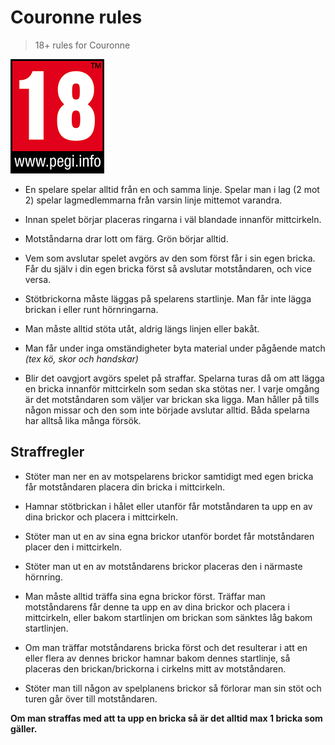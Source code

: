 # Couronne rules
> 18+ rules for Couronne

![pegi](https://github.com/oddhill/couronne/blob/master/pegi.png)

- En spelare spelar alltid från en och samma linje. Spelar man i lag (2 mot 2) spelar lagmedlemmarna från varsin linje mittemot varandra.

- Innan spelet börjar placeras ringarna i väl blandade innanför mittcirkeln.

- Motståndarna drar lott om färg. Grön börjar alltid.

- Vem som avslutar spelet avgörs av den som först får i sin egen bricka. Får du själv i din egen bricka först så avslutar motståndaren, och vice versa.

- Stötbrickorna måste läggas på spelarens startlinje. Man får inte lägga brickan i eller runt hörnringarna.

- Man måste alltid stöta utåt, aldrig längs linjen eller bakåt.

- Man får under inga omständigheter byta material under pågående match *(tex kö, skor och handskar)*

- Blir det oavgjort avgörs spelet på straffar. Spelarna turas då om att lägga en bricka innanför mittcirkeln som sedan ska stötas ner. I varje omgång är det motståndaren som väljer var brickan ska ligga. Man håller på tills någon missar och den som inte började avslutar alltid. Båda spelarna har alltså lika många försök.

## Straffregler
- Stöter man ner en av motspelarens brickor samtidigt med egen bricka får motståndaren placera din bricka i mittcirkeln.

- Hamnar stötbrickan i hålet eller utanför får motståndaren ta upp en av dina brickor och placera i mittcirkeln.

- Stöter man ut en av sina egna brickor utanför bordet får motståndaren placer den i mittcirkeln.

- Stöter man ut en av motståndarens brickor placeras den i närmaste hörnring.

- Man måste alltid träffa sina egna brickor först. Träffar man motståndarens får denne ta upp en av dina brickor och placera i mittcirkeln, eller bakom startlinjen om brickan som sänktes låg bakom startlinjen.

- Om man träffar motståndarens bricka först och det resulterar i att en eller flera av dennes brickor hamnar bakom dennes startlinje, så placeras den brickan/brickorna i cirkelns mitt av motståndaren.

- Stöter man till någon av spelplanens brickor så förlorar man sin stöt och turen går över till motståndaren.

**Om man straffas med att ta upp en bricka så är det alltid max 1 bricka som gäller.**
